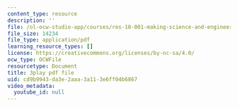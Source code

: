 ```yaml
---
content_type: resource
description: ''
file: /ol-ocw-studio-app/courses/res-10-001-making-science-and-engineering-pictures-a-practical-guide-to-presenting-your-work-spring-2016/cd9b9943da3e2aaa3a113e6ff04b6867_oOb7kSyOP4s.pdf
file_size: 14234
file_type: application/pdf
learning_resource_types: []
license: https://creativecommons.org/licenses/by-nc-sa/4.0/
ocw_type: OCWFile
resourcetype: Document
title: 3play pdf file
uid: cd9b9943-da3e-2aaa-3a11-3e6ff04b6867
video_metadata:
  youtube_id: null
---
```


